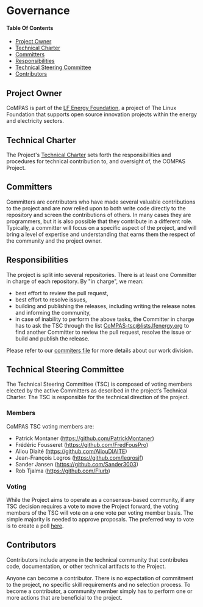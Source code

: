 # Governance

#### Table Of Contents

* [Project Owner](#project-owner)
* [Technical Charter](#technical-charter)
* [Committers](#committers)
* [Responsibilities](#responsibilities)
* [Technical Steering Committee](#technical-steering-committee)
* [Contributors](#contributors)

## Project Owner

CoMPAS is part of the [LF Energy Foundation](https://www.lfenergy.org/), a project of The Linux Foundation that supports 
open source innovation projects within the energy and electricity sectors.

## Technical Charter

The Project's [Technical Charter](blob-files/CoMPAS_Technical_Charter_2020-06-07.pdf) sets forth the responsibilities and 
procedures for technical contribution to, and oversight of, the COMPAS Project.

## Committers

Committers are contributors who have made several valuable contributions to the project and are now relied upon to both 
write code directly to the repository and screen the contributions of others. In many cases they are programmers, 
but it is also possible that they contribute in a different role. Typically, a committer will focus on a specific aspect 
of the project, and will bring a level of expertise and understanding that earns them the respect of the community and the project owner.

## Responsibilities

The project is split into several repositories. There is at least one Committer in charge of each repository.
By "in charge", we mean:
- best effort to review the pull request,
- best effort to resolve issues,
- building and publishing the releases, including writing the release notes and informing the community,
- in case of inability to perform the above tasks, the Committer in charge has to ask the TSC through the list
  [CoMPAS-tsc@lists.lfenergy.org](mailto:CoMPAS-tsc@lists.lfenergy.org) to find another Committer to review the pull request,
  resolve the issue or build and publish the release.

Please refer to our [commiters file](https://github.com/com-pas/contributing/blob/master/COMMITERS.md) for more details about our work division.

## Technical Steering Committee

The Technical Steering Committee (TSC) is composed of voting members elected by the active Committers as described in the 
project’s Technical Charter. The TSC is responsible for the technical direction of the project.

### Members

CoMPAS TSC voting members are:
- Patrick Montaner (https://github.com/PatrickMontaner)
- Frédéric Fousseret (https://github.com/FredFousPro)
- Aliou Diaité (https://github.com/AliouDIAITE)
- Jean-François Legros (https://github.com/legrosjf)
- Sander Jansen (https://github.com/Sander3003)
- Rob Tjalma (https://github.com/Flurb)

### Voting

While the Project aims to operate as a consensus-based community, if any TSC decision requires a vote to move the Project 
forward, the voting members of the TSC will vote on a one vote per voting member basis. The simple majority is needed to approve proposals.
The preferred way to vote is to create a poll [here](https://lists.lfenergy.org/g/CoMPAS-tsc/addpoll).

## Contributors

Contributors include anyone in the technical community that contributes code, documentation, or other technical artifacts to the Project.

Anyone can become a contributor. There is no expectation of commitment to the project, no specific skill requirements and no selection process. 
To become a contributor, a community member simply has to perform one or more actions that are beneficial to the project.
